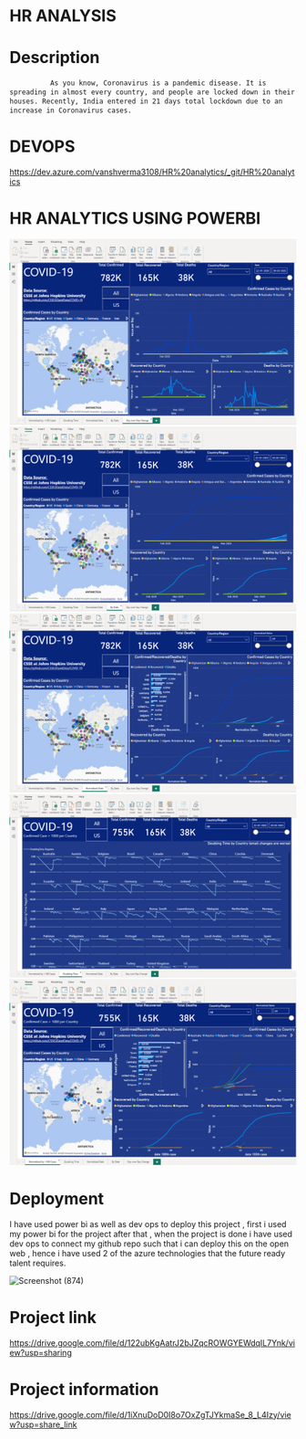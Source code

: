 # HR ANALYSIS

# Description
              As you know, Coronavirus is a pandemic disease. It is spreading in almost every country, and people are locked down in their houses. Recently, India entered in 21 days total lockdown due to an increase in Coronavirus cases.


# DEVOPS 


https://dev.azure.com/vanshverma3108/HR%20analytics/_git/HR%20analytics

 # HR ANALYTICS USING POWERBI
 
![coronavirus5](https://github.com/Rounak-428/corona_powerbi/blob/main/coronavirus5.png)
![coronavirus4](https://github.com/Rounak-428/corona_powerbi/blob/main/coronavirus4.png)
![coronavirus3](https://github.com/Rounak-428/corona_powerbi/blob/main/coronavirus3.png)
![coronavirus2](https://github.com/Rounak-428/corona_powerbi/blob/main/coronavirus2.png)
![coronavirus1](https://github.com/Rounak-428/corona_powerbi/blob/main/coronavirus1.png)

# Deployment 


I have used power bi as well as dev ops to deploy this project , first i used my power bi for the project after that , when the project is done i have used dev ops to connect my github repo such that i can deploy this on the open web , hence i have used 2 of the azure technologies that the future ready talent requires.


![Screenshot (874)](https://user-images.githubusercontent.com/126977380/228234742-3908e416-f0c4-4363-b2b5-ca01c3f7ab4c.png)

# Project link
https://drive.google.com/file/d/122ubKgAatrJ2bJZqcROWGYEWdqIL7Ynk/view?usp=sharing

# Project information
https://drive.google.com/file/d/1iXnuDoD0I8o7OxZgTJYkmaSe_8_L4Izy/view?usp=share_link
